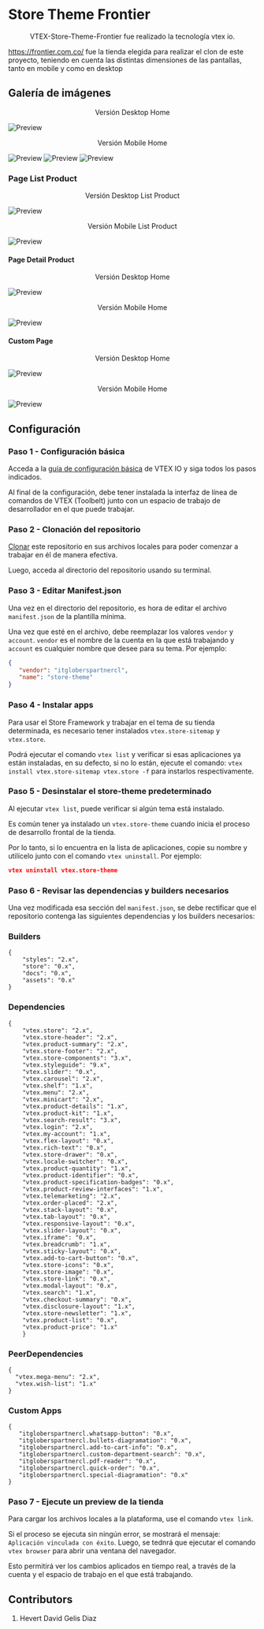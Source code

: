 # Store Theme Frontier  
<center> VTEX-Store-Theme-Frontier fue realizado la tecnología vtex io. </center>




https://frontier.com.co/ fue la tienda elegida para realizar el clon de este proyecto, teniendo en cuenta las distintas dimensiones de las pantallas, tanto en mobile y como en desktop

## Galería de imágenes 

 <center> Versión Desktop Home </center>

![Preview](../assets/documentacion/vista-home-desktop.gif)

 <center> Versión Mobile Home </center>

![Preview](../assets/documentacion/vista1-mobile.png)
![Preview](../assets/documentacion/vista2-mobile.png)
![Preview](../assets/documentacion/vista3-mobile.png)


### Page List Product
 <center> Versión Desktop List Product </center>


![Preview](../assets/documentacion/page-produc.gif)

 <center>Versión Mobile List Product </center>

![Preview](../assets/documentacion/vista1-mobile-list-product.png)

#### Page Detail Product
 <center> Versión Desktop Home </center>

![Preview](../assets/documentacion/page-produc-details.gif)


 <center> Versión Mobile Home </center>

![Preview](../assets/documentacion/vista1-mobile-detailst-product.png)

#### Custom Page

 <center> Versión Desktop Home </center>

![Preview](../assets/documentacion/custom-page-desktop.png)

 <center> Versión Mobile Home </center>

![Preview](../assets/documentacion/custom-page-mobile.png)





## Configuración
### Paso 1 - Configuración básica

Acceda a la [guía de configuración básica](https://vtex.io/docs/getting-started/build-stores-with-store-framework/1) de VTEX IO y siga todos los pasos indicados.

Al final de la configuración, debe tener instalada la interfaz de línea de comandos de VTEX (Toolbelt) junto con un espacio de trabajo de desarrollador en el que puede trabajar.

### Paso 2 - Clonación del repositorio

[Clonar](https://github.com/LauraCastellanos13/VTEX-Store-Theme-Olimpica) este repositorio en sus archivos locales para poder comenzar a trabajar en él de manera efectiva.

Luego, acceda al directorio del repositorio usando su terminal.

### Paso 3 - Editar Manifest.json

Una vez en el directorio del repositorio, es hora de editar el archivo `manifest.json` de la plantilla mínima.

Una vez que esté en el archivo, debe reemplazar los valores `vendor` y `account`. `vendor` es el nombre de la cuenta en la que está trabajando y `account` es cualquier nombre que desee para su tema. Por ejemplo:

```json
{
   "vendor": "itgloberspartnercl",
   "name": "store-theme"
}
```

### Paso 4 - Instalar apps 

Para usar el Store Framework y trabajar en el tema de su tienda determinada, es necesario tener instalados `vtex.store-sitemap` y `vtex.store`.

Podrá ejecutar el comando `vtex list` y verificar si esas aplicaciones ya están instaladas, en su defecto, si no lo están, ejecute el comando: `vtex install vtex.store-sitemap vtex.store -f` para instarlos respectivamente.

### Paso 5 - Desinstalar el store-theme predeterminado

Al ejecutar `vtex list`, puede verificar si algún tema está instalado.

Es común tener ya instalado un `vtex.store-theme` cuando inicia el proceso de desarrollo frontal de la tienda.

Por lo tanto, si lo encuentra en la lista de aplicaciones, copie su nombre y utilícelo junto con el comando `vtex uninstall`. Por ejemplo:

```json
vtex uninstall vtex.store-theme
```

### Paso 6 - Revisar las dependencias y builders necesarios

Una vez modificada esa sección del `manifest.json`, se debe rectificar que el repositorio contenga las siguientes dependencias y los builders necesarios:
### Builders 

```
{
    "styles": "2.x",
    "store": "0.x",
    "docs": "0.x",
    "assets": "0.x"
}
```

###  Dependencies

```
{
    "vtex.store": "2.x",
    "vtex.store-header": "2.x",
    "vtex.product-summary": "2.x",
    "vtex.store-footer": "2.x",
    "vtex.store-components": "3.x",
    "vtex.styleguide": "9.x",
    "vtex.slider": "0.x",
    "vtex.carousel": "2.x",
    "vtex.shelf": "1.x",
    "vtex.menu": "2.x",
    "vtex.minicart": "2.x",
    "vtex.product-details": "1.x",
    "vtex.product-kit": "1.x",
    "vtex.search-result": "3.x",
    "vtex.login": "2.x",
    "vtex.my-account": "1.x",
    "vtex.flex-layout": "0.x",
    "vtex.rich-text": "0.x",
    "vtex.store-drawer": "0.x",
    "vtex.locale-switcher": "0.x",
    "vtex.product-quantity": "1.x",
    "vtex.product-identifier": "0.x",
    "vtex.product-specification-badges": "0.x",
    "vtex.product-review-interfaces": "1.x",
    "vtex.telemarketing": "2.x",
    "vtex.order-placed": "2.x",
    "vtex.stack-layout": "0.x",
    "vtex.tab-layout": "0.x",
    "vtex.responsive-layout": "0.x",
    "vtex.slider-layout": "0.x",
    "vtex.iframe": "0.x",
    "vtex.breadcrumb": "1.x",
    "vtex.sticky-layout": "0.x",
    "vtex.add-to-cart-button": "0.x",
    "vtex.store-icons": "0.x",
    "vtex.store-image": "0.x",
    "vtex.store-link": "0.x",
    "vtex.modal-layout": "0.x",
    "vtex.search": "1.x",
    "vtex.checkout-summary": "0.x",
    "vtex.disclosure-layout": "1.x",
    "vtex.store-newsletter": "1.x",
    "vtex.product-list": "0.x",
    "vtex.product-price": "1.x"
    }
```
### PeerDependencies

```
{
  "vtex.mega-menu": "2.x",
  "vtex.wish-list": "1.x"
}
```

### Custom Apps

```
{
   "itgloberspartnercl.whatsapp-button": "0.x",
   "itgloberspartnercl.bullets-diagramation": "0.x",
   "itgloberspartnercl.add-to-cart-info": "0.x",
   "itgloberspartnercl.custom-department-search": "0.x",
   "itgloberspartnercl.pdf-reader": "0.x",
   "itgloberspartnercl.quick-order": "0.x",
   "itgloberspartnercl.special-diagramation": "0.x"
}
```


### Paso 7 - Ejecute un preview de la tienda

Para cargar los archivos locales a la plataforma, use el comando `vtex link`.

Si el proceso se ejecuta sin ningún error, se mostrará el mensaje: `Aplicación vinculada con éxito`. Luego, se tednrá que ejecutar el comando `vtex browser` para abrir una ventana del navegador.

Esto permitirá ver los cambios aplicados en tiempo real, a través de la cuenta y el espacio de trabajo en el que está trabajando.

## Contributors
1. Hevert David Gelis Diaz
